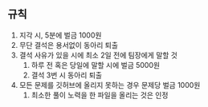 ## 규칙

1. 지각 시, 5분에 벌금 1000원 
2. 무단 결석은 용서없이 동아리 퇴출
3. 결석 사유가 있을 시에 최소 2일 전에 팀장에게 말할 것
    1. 하루 전 혹은 당일에 말할 시에 벌금 5000원
    2. 결석 3번 시 동아리 퇴출
4. 모든 문제를 깃허브에 올리지 못하는 경우 문제당 벌금 1000원
    1. 최소한 풀이 노력을 한 파일을 올리는 것은 인정